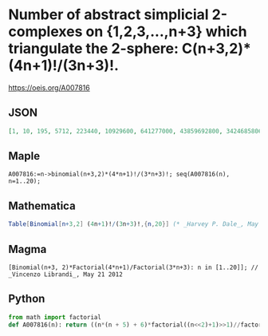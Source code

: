 # Number of abstract simplicial 2\-complexes on \{1,2,3,\.\.\.,n\+3\} which triangulate the 2\-sphere: C\(n\+3,2\)\*\(4n\+1\)\!/\(3n\+3\)\!\.
https://oeis.org/A007816
## JSON
```JSON
[1, 10, 195, 5712, 223440, 10929600, 641277000, 43859692800, 3424685806080, 300495408595200, 29262949937020800, 3131187613956864000, 365112996737448960000, 46075561988281233408000]
```
## Maple
```Maple
A007816:=n->binomial(n+3,2)*(4*n+1)!/(3*n+3)!; seq(A007816(n), n=1..20);
```
## Mathematica
```Mathematica
Table[Binomial[n+3,2] (4n+1)!/(3n+3)!,{n,20}] (* _Harvey P. Dale_, May 16 2012 *)
```
## Magma
```Magma
[Binomial(n+3, 2)*Factorial(4*n+1)/Factorial(3*n+3): n in [1..20]]; // _Vincenzo Librandi_, May 21 2012
```
## Python
```Python
from math import factorial
def A007816(n): return ((n*(n + 5) + 6)*factorial((n<<2)+1)>>1)//factorial(3*(n+1)) # _Chai Wah Wu_, Nov 17 2022
```
